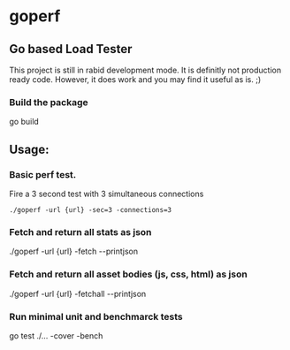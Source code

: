 # goperf

## Go based Load Tester
This project is still in rabid development mode.  It is definitly not production ready code.
However, it does work and you may find it useful as is.  ;)

### Build the package
go build

## Usage:
### Basic perf test.

Fire a 3 second test with 3 simultaneous connections
```
./goperf -url {url} -sec=3 -connections=3
```

### Fetch and return all stats as json
./goperf -url {url} -fetch --printjson

### Fetch and return all asset bodies (js, css, html) as json
./goperf -url {url} -fetchall --printjson


### Run minimal unit and benchmarck tests
go test ./... -cover -bench

